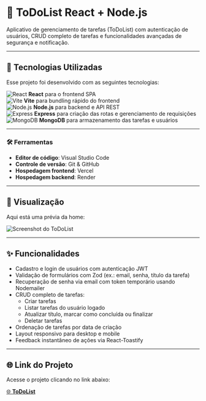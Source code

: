 # 📝 ToDoList React + Node.js

Aplicativo de gerenciamento de tarefas (ToDoList) com autenticação de usuários, CRUD completo de tarefas e funcionalidades avançadas de segurança e notificação.

---

## 🚀 Tecnologias Utilizadas

Esse projeto foi desenvolvido com as seguintes tecnologias:

![React](https://img.shields.io/badge/React-%2320232a.svg?style=flat-square&logo=react&logoColor=%2361DAFB) **React** para o frontend SPA  
![Vite](https://img.shields.io/badge/Vite-%23461EFB.svg?style=flat-square&logo=vite&logoColor=white) **Vite** para bundling rápido do frontend  
![Node.js](https://img.shields.io/badge/Node.js-%2343853D.svg?style=flat-square&logo=node.js&logoColor=white) **Node.js** para backend e API REST  
![Express](https://img.shields.io/badge/Express-%23404d59.svg?style=flat-square&logo=express&logoColor=white) **Express** para criação das rotas e gerenciamento de requisições  
![MongoDB](https://img.shields.io/badge/MongoDB-%2347A248.svg?style=flat-square&logo=mongodb&logoColor=white) **MongoDB** para armazenamento das tarefas e usuários  

---

### 🛠️ Ferramentas

- **Editor de código**: Visual Studio Code  
- **Controle de versão**: Git & GitHub  
- **Hospedagem frontend**: Vercel  
- **Hospedagem backend**: Render  

---

## 📸 Visualização

Aqui está uma prévia da home:

![Screenshot do ToDoList](https://i.imgur.com/dO84cud.png)  

---

## ✨ Funcionalidades

- Cadastro e login de usuários com autenticação JWT  
- Validação de formulários com Zod (ex.: email, senha, título da tarefa)  
- Recuperação de senha via email com token temporário usando Nodemailer  
- CRUD completo de tarefas:
  - Criar tarefas  
  - Listar tarefas do usuário logado  
  - Atualizar título, marcar como concluída ou finalizar  
  - Deletar tarefas  
- Ordenação de tarefas por data de criação  
- Layout responsivo para desktop e mobile  
- Feedback instantâneo de ações via React-Toastify  

---

## 🌐 Link do Projeto

Acesse o projeto clicando no link abaixo:

[🌐 **ToDoList**](https://task-manager-react-node.vercel.app/)  
